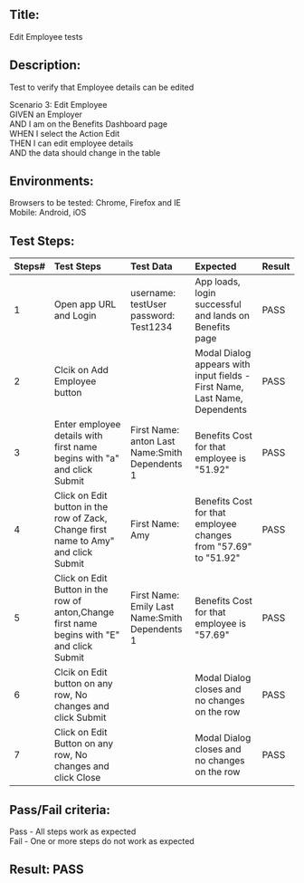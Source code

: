 ## Title: 
Edit Employee tests

## Description: 
Test to verify that Employee details can be edited

Scenario 3: Edit Employee  
GIVEN an Employer  
AND I am on the Benefits Dashboard page  
WHEN I select the Action Edit  
THEN I can edit employee details  
AND the data should change in the table  

## Environments:
Browsers to be tested: Chrome, Firefox and IE  
Mobile: Android, iOS

## Test Steps:
| Steps#|Test Steps|Test Data|Expected|Result|
|----------|:-------------|:------|:---|:---|
| 1 |Open app URL and Login|username: testUser  password: Test1234|App loads, login successful and lands on Benefits page|PASS|
| 2 |Clcik on Add Employee button||Modal Dialog appears with input fields - First Name, Last Name, Dependents|PASS|
| 3 |Enter employee details with first name begins with "a" and click Submit|First Name: anton  Last Name:Smith  Dependents 1|Benefits Cost for that employee is "51.92"|PASS|
| 4 |Click on Edit button in the row of Zack, Change first name to Amy" and click Submit|First Name: Amy|Benefits Cost for that employee changes from "57.69" to "51.92"|PASS|
| 5 |Click on Edit Button in the row of anton,Change first name begins with "E" and click Submit|First Name: Emily  Last Name:Smith  Dependents 1|Benefits Cost for that employee is "57.69"|PASS|
| 6 |Clcik on Edit button on any row, No changes and click Submit||Modal Dialog closes and no changes on the row|PASS|
| 7 |Click on Edit Button on any row, No changes and click Close||Modal Dialog closes and no changes on the row|PASS|

## Pass/Fail criteria:
Pass - All steps work as expected  
Fail - One or more steps do not work as expected
## Result: PASS
